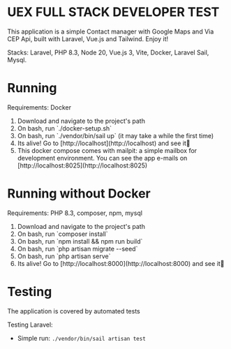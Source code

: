 # UEX FULL STACK DEVELOPER TEST

This application is a simple Contact manager with Google Maps and Via CEP Api, built with Laravel, Vue.js and Tailwind. Enjoy it!

Stacks: Laravel, PHP 8.3, Node 20, Vue.js 3, Vite, Docker, Laravel Sail, Mysql.

# Running

Requirements: Docker

<ol>
<li>Download and navigate to the project's path</li>
<li>On bash, run `./docker-setup.sh`</li>
<li>On bash, run `./vendor/bin/sail up` (it may take a while the first time)</li>
<li>Its alive! Go to [http://localhost](http://localhost) and see it🎉</li>
<li>This docker compose comes with mailpit: a simple mailbox for development environment. You can see the app e-mails on [http://localhost:8025](http://localhost:8025)</li>
</ol>

# Running without Docker

Requirements: PHP 8.3, composer, npm, mysql

<ol>
<li>Download and navigate to the project's path</li>
<li>On bash, run `composer install`</li>
<li>On bash, run `npm install && npm run build`</li>
<li>On bash, run `php artisan migrate --seed`</li>
<li>On bash, run `php artisan serve`</li>
<li>Its alive! Go to [http://localhost:8000](http://localhost:8000) and see it🎉</li>
</ol>

# Testing

The application is covered by automated tests

Testing Laravel:

-   Simple run: `./vendor/bin/sail artisan test`
